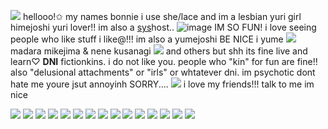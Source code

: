 ![](https://media.discordapp.net/attachments/1036324462481649774/1050685367889711134/BB39C35D-8485-4D31-883B-4026EFF55C57.png) hellooo!✩ my names bonnie i use she/lace and im a lesbian yuri girl himejoshi yuri lover!! im also a [sys](https://rentry.co/plantera)host.. ![image](https://wilardo.crd.co/assets/images/gallery02/fcc720c7.gif?v=b62e9456) IM SO FUN! i love seeing people who like stuff i like@!!! im also a yumejoshi BE NICE i yume ![](https://wilardo.crd.co/assets/images/gallery27/edf97b53.gif?v=b62e9456) madara mikejima & nene kusanagi ![](https://wilardo.crd.co/assets/images/gallery27/edf97b53.gif?v=b62e9456) and others but shh its fine live and learn♡ **DNI** fictionkins. i do not like you. people who "kin" for fun are fine!! also "delusional attachments" or "irls" or whtatever dni. im psychotic dont hate me youre jsut annoyinh SORRY.... ![](https://wilardo.crd.co/assets/images/gallery27/779b1013.gif?v=b62e9456) i love my friends!!! talk to me im nice

![](https://files.catbox.moe/g5pd4h.png) ![](https://files.catbox.moe/j4l52v.png) ![](https://files.catbox.moe/phufy4.png) ![](https://files.catbox.moe/0q33rr.gif) ![](https://files.catbox.moe/eshyfz.gif) ![](https://files.catbox.moe/63cmd8.png) ![](https://files.catbox.moe/2493ha.png) ![](https://wilardo.crd.co/assets/images/gallery13/7e8a357b.png?v=b62e9456) ![](https://files.catbox.moe/z58cwk.jpg) ![](https://files.catbox.moe/x8tvd2.png) ![](https://files.catbox.moe/zt7ql4.jpeg) ![](https://files.catbox.moe/kjkdoz.webp) ![](https://files.catbox.moe/faozp1.png) ![](https://wilardo.crd.co/assets/images/gallery10/cf036dde.gif?v=b62e9456) ![](https://files.catbox.moe/sm4heu.png)
